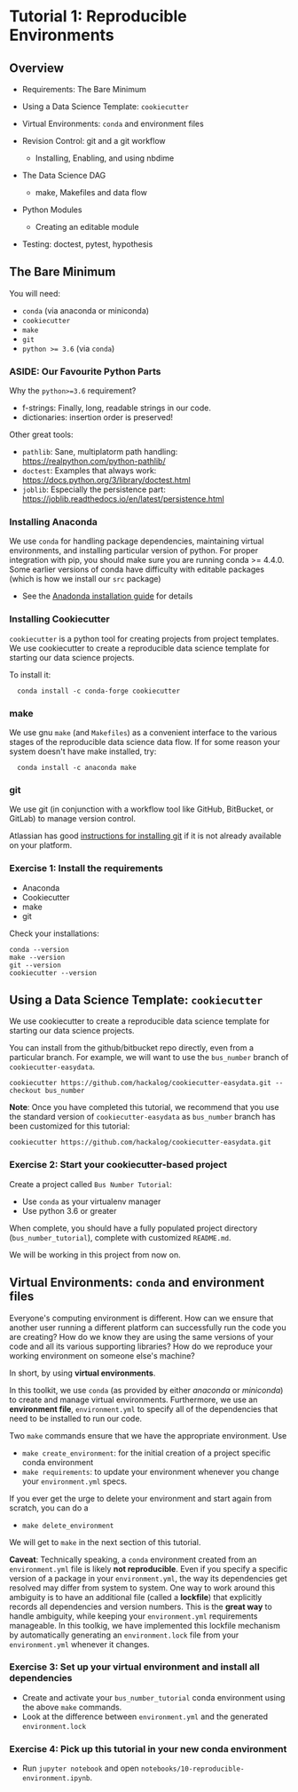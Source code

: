 # Tutorial 1: Reproducible Environments

## Overview

* Requirements: The Bare Minimum 

* Using a Data Science Template: `cookiecutter`

* Virtual Environments: `conda` and environment files
* Revision Control: git and a git workflow
   * Installing, Enabling, and using nbdime
* The Data Science DAG
   * make, Makefiles and data flow
* Python Modules
   * Creating an editable module
* Testing: doctest, pytest, hypothesis

## The Bare Minimum
You will need:
* `conda` (via anaconda or miniconda)
* `cookiecutter` 
* `make`
* `git`
* `python >= 3.6` (via `conda`)

### ASIDE: Our Favourite Python Parts
Why the `python>=3.6` requirement?
* f-strings: Finally, long, readable strings in our code.
* dictionaries: insertion order is preserved!

Other great tools:
* `pathlib`: Sane, multiplatorm path handling: https://realpython.com/python-pathlib/
* `doctest`: Examples that always work: https://docs.python.org/3/library/doctest.html
* `joblib`: Especially the persistence part: https://joblib.readthedocs.io/en/latest/persistence.html

 ### Installing Anaconda
We use `conda` for handling package dependencies, maintaining virtual environments, and installing particular version of python. For proper integration with pip, you should make sure you are running conda >= 4.4.0. Some earlier versions of conda have difficulty with editable packages (which is how we install our `src` package)

* See the [Anadonda installation guide](https://conda.io/docs/user-guide/install/index.html) for details

### Installing Cookiecutter
`cookiecutter` is a python tool for creating projects from project templates. We use cookiecutter to create a reproducible data science template for starting our data science projects.

To install it:
```
  conda install -c conda-forge cookiecutter
```
### make
We use gnu `make` (and `Makefiles`) as a convenient interface to the various stages of the reproducible data science data flow. If for some reason your system doesn't have make installed, try:
```
  conda install -c anaconda make
```
### git
We use git (in conjunction with a workflow tool like GitHub, BitBucket, or GitLab) to manage version control. 

Atlassian has good [instructions for installing git](https://www.atlassian.com/git/tutorials/install-git) if it is not already available on your platform.

### Exercise 1: Install the requirements
* Anaconda
* Cookiecutter
* make
* git

Check your installations:

```
conda --version
make --version
git --version
cookiecutter --version
```

## Using a Data Science Template: `cookiecutter`

We use cookiecutter to create a reproducible data science template for starting our data science projects.


You can install from the github/bitbucket repo directly, even from a particular branch. For example, we will want to use the `bus_number` branch of `cookiecutter-easydata`.

```
cookiecutter https://github.com/hackalog/cookiecutter-easydata.git --checkout bus_number
```

**Note**: Once you have completed this tutorial, we recommend that you use the standard version of `cookiecutter-easydata` as `bus_number` branch has been customized for this tutorial:
```
cookiecutter https://github.com/hackalog/cookiecutter-easydata.git
```

### Exercise 2: Start your cookiecutter-based project
Create a project called `Bus Number Tutorial`:
* Use `conda` as your virtualenv manager
* Use python 3.6 or greater

When complete, you should have a fully populated project directory (`bus_number_tutorial`), complete with customized `README.md`.

We will be working in this project from now on.


##  Virtual Environments: `conda` and environment files

Everyone's computing environment is different. How can we ensure that another user running a different platform can successfully run the code you are creating? How do we know they are using the same versions of your code and all its various supporting libraries? How do we reproduce your working environment on someone else's machine?

In short, by using **virtual environments**. 

In this toolkit, we use `conda` (as provided by either *anaconda* or *miniconda*) to create and manage virtual environments. Furthermore, we use an **environment file**, `environment.yml` to specify all of the dependencies that need to be installed to run our code.
    
Two `make` commands  ensure that we have the appropriate environment. Use
* `make create_environment`: for the initial creation of a project specific conda environment
* `make requirements`: to update your environment whenever you change your `environment.yml` specs.

If you ever get the urge to delete your environment and start again from scratch, you can do a
* `make delete_environment`

We will get to `make` in the next section of this tutorial.

**Caveat**: Technically speaking, a `conda` environment created from an `environment.yml` file is likely **not reproducible**. Even if you specify a specific version of a package in your `environment.yml`, the way its dependencies get resolved may differ from system to system. One way to work around this ambiguity is to have an additional file (called a **lockfile**) that explicitly records all dependencies and version numbers. This is the **great way** to handle ambiguity, while keeping your `environment.yml` requirements manageable. In this toolkig, we have implemented this lockfile mechanism by automatically generating an `environment.lock` file from your `environment.yml` whenever it changes.

### Exercise 3: Set up your virtual environment and install all dependencies
* Create and activate your `bus_number_tutorial` conda environment using the above `make` commands.
* Look at the difference between `environment.yml` and the generated `environment.lock`

### Exercise 4: Pick up this tutorial in your new conda environment
* Run `jupyter notebook` and open `notebooks/10-reproducible-environment.ipynb`.
